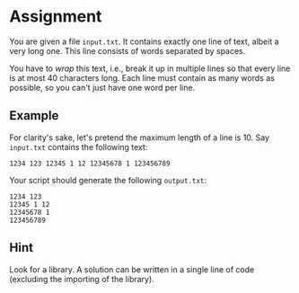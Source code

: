 # Assignment

You are given a file `input.txt`.
It contains exactly one line of text, albeit a very long one.
This line consists of words separated by spaces.

You have to *wrap* this text, i.e., break it up in multiple lines so that every line is at most 40 characters long.
Each line must contain as many words as possible, so you can't just have one word per line.

## Example

For clarity's sake, let's pretend the maximum length of a line is 10.
Say `input.txt` contains the following text:

```text
1234 123 12345 1 12 12345678 1 123456789
```

Your script should generate the following `output.txt`:

```text
1234 123
12345 1 12
12345678 1
123456789
```

## Hint

Look for a library.
A solution can be written in a single line of code (excluding the importing of the library).
